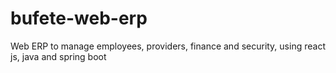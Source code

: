 # bufete-web-erp
Web ERP to manage employees, providers, finance and security, using react js, java and spring boot
